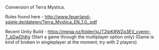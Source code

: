 Conversion of Terra Mystica.

Rules found here - http://www.feuerland-spiele.de/dateien/Terra_Mystica_EN_1.0_.pdf

Recent Unity Build - https://mega.nz/folder/sjJT2IpK#WZp3EV_cvenn-T_kDwDhKg
(Start a game through the multiplayer option only)
(Game is kind of broken in singleplayer at the moment, try with 2 players)
